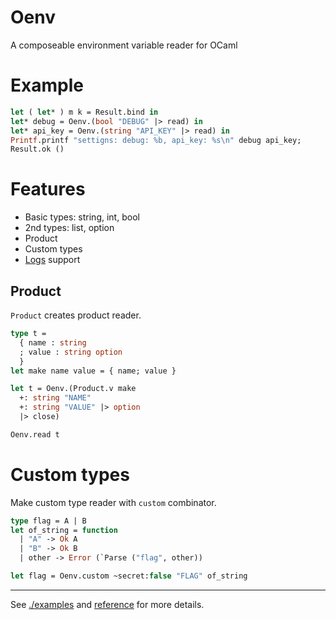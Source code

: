Oenv
===

A composeable environment variable reader for OCaml

# Example

```ocaml
let ( let* ) m k = Result.bind in
let* debug = Oenv.(bool "DEBUG" |> read) in
let* api_key = Oenv.(string "API_KEY" |> read) in
Printf.printf "settigns: debug: %b, api_key: %s\n" debug api_key;
Result.ok ()
```

# Features
- Basic types: string, int, bool
- 2nd types: list, option
- Product
- Custom types
- [Logs](https://erratique.ch/software/logs/doc/Logs/index.html) support

## Product
`Product` creates product reader.

```ocaml
type t =
  { name : string
  ; value : string option
  }
let make name value = { name; value }

let t = Oenv.(Product.v make
  +: string "NAME"
  +: string "VALUE" |> option
  |> close)

Oenv.read t
```

# Custom types
Make custom type reader with `custom` combinator.

```ocaml
type flag = A | B
let of_string = function
  | "A" -> Ok A
  | "B" -> Ok B
  | other -> Error (`Parse ("flag", other))

let flag = Oenv.custom ~secret:false "FLAG" of_string
```

---

See [./examples](examples/) and [reference](https://nymphium.github.io/oenv/oenv) for more details.
